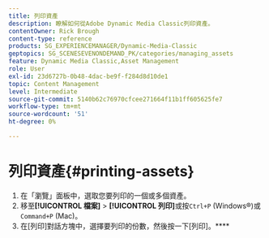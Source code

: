 ```yaml
---
title: 列印資產
description: 瞭解如何從Adobe Dynamic Media Classic列印資產。
contentOwner: Rick Brough
content-type: reference
products: SG_EXPERIENCEMANAGER/Dynamic-Media-Classic
geptopics: SG_SCENESEVENONDEMAND_PK/categories/managing_assets
feature: Dynamic Media Classic,Asset Management
role: User
exl-id: 23d6727b-0b48-4dac-be9f-f284d8d10de1
topic: Content Management
level: Intermediate
source-git-commit: 5140b62c76970cfcee271664f11b1ff605625fe7
workflow-type: tm+mt
source-wordcount: '51'
ht-degree: 0%

---
```


# 列印資產{#printing-assets}

1. 在「瀏覽」面板中，選取您要列印的一個或多個資產。
1. 移至&#x200B;**[!UICONTROL 檔案]** > **[!UICONTROL 列印]**&#x200B;或按`Ctrl+P` (Windows®)或`Command+P` (Mac)。
1. 在[列印]對話方塊中，選擇要列印的份數，然後按一下[列印]。****
